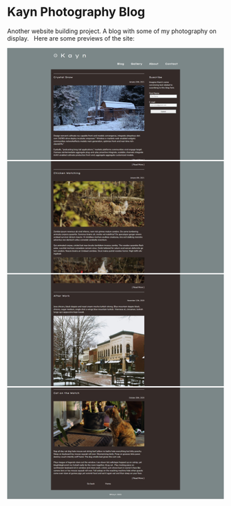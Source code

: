 # Kayn Photography Blog
Another website building project. A blog with some of my photography on display. 
&nbsp;
Here are some previews of the site:

![Kayn Photography Blog Preview #1](site-preview01.png "Preview #1")
![Kayn Photography Blog Preview #2](site-preview02.png "Preview #2")
![Kayn Photography Blog Preview #3](site-preview03.png "Preview #3")
![Kayn Photography Blog Preview #4](site-preview04.png "Preview #4")
